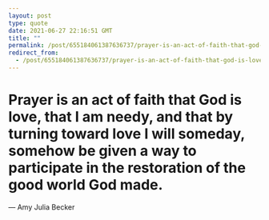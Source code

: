 ```yaml
---
layout: post
type: quote
date: 2021-06-27 22:16:51 GMT
title: ""
permalink: /post/655184061387636737/prayer-is-an-act-of-faith-that-god-is-love-that-i
redirect_from: 
  - /post/655184061387636737/prayer-is-an-act-of-faith-that-god-is-love-that-i
---
```

<h1>Prayer is an act of faith that God is love, that I am needy, and that by turning toward love I will someday, somehow be given a way to participate in the restoration of the good world God made.</h1>

—  Amy Julia Becker